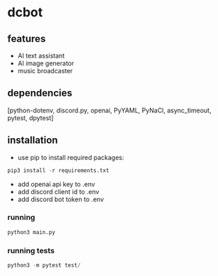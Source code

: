 # dcbot

## features

- AI text assistant
- AI image generator
- music broadcaster


## dependencies
[python-dotenv, discord.py, openai, PyYAML, PyNaCl, async_timeout, pytest, dpytest]


## installation

* use pip to install required packages:


```python
pip3 install -r requirements.txt
```

* add openai api key to .env
* add discord client id to .env
* add discord bot token to .env

### running

```python
python3 main.py
```


### running tests
```python
python3 -m pytest test/
```